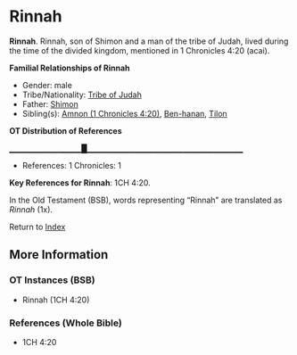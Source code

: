 # Rinnah
**Rinnah**. 
Rinnah, son of Shimon and a man of the tribe of Judah, lived during the time of the divided kingdom, mentioned in 1 Chronicles 4:20 (acai). 




**Familial Relationships of Rinnah**


* Gender: male
* Tribe/Nationality: [Tribe of Judah](../../../groups/md/acai/Judah.md)
* Father: [Shimon](Shimon.md)
* Sibling(s): [Amnon (1 Chronicles 4:20)](Amnon.2.md), [Ben-hanan](Ben-hanan.md), [Tilon](Tilon.md)


**OT Distribution of References**

▁▁▁▁▁▁▁▁▁▁▁▁█▁▁▁▁▁▁▁▁▁▁▁▁▁▁▁▁▁▁▁▁▁▁▁▁▁▁
* References: 1 Chronicles: 1



**Key References for Rinnah**: 
1CH 4:20. 


In the Old Testament (BSB), words representing “Rinnah” are translated as 
*Rinnah* (1x). 




Return to [Index](00-Index.md)

## More Information

### OT Instances (BSB)

* Rinnah (1CH 4:20)



### References (Whole Bible)

* 1CH 4:20



